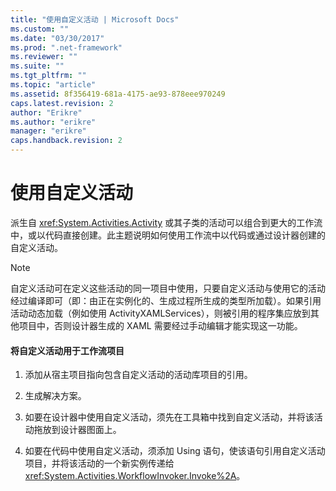```yaml
---
title: "使用自定义活动 | Microsoft Docs"
ms.custom: ""
ms.date: "03/30/2017"
ms.prod: ".net-framework"
ms.reviewer: ""
ms.suite: ""
ms.tgt_pltfrm: ""
ms.topic: "article"
ms.assetid: 8f356419-681a-4175-ae93-878eee970249
caps.latest.revision: 2
author: "Erikre"
ms.author: "erikre"
manager: "erikre"
caps.handback.revision: 2
---
```

# 使用自定义活动
派生自 <xref:System.Activities.Activity> 或其子类的活动可以组合到更大的工作流中，或以代码直接创建。此主题说明如何使用工作流中以代码或通过设计器创建的自定义活动。  
  
> [!NOTE]
>  自定义活动可在定义这些活动的同一项目中使用，只要自定义活动与使用它的活动经过编译即可（即：由正在实例化的、生成过程所生成的类型所加载）。如果引用活动动态加载（例如使用 ActivityXAMLServices），则被引用的程序集应放到其他项目中，否则设计器生成的 XAML 需要经过手动编辑才能实现这一功能。  
  
#### 将自定义活动用于工作流项目  
  
1.  添加从宿主项目指向包含自定义活动的活动库项目的引用。  
  
2.  生成解决方案。  
  
3.  如要在设计器中使用自定义活动，须先在工具箱中找到自定义活动，并将该活动拖放到设计器图面上。  
  
4.  如要在代码中使用自定义活动，须添加 Using 语句，使该语句引用自定义活动项目，并将该活动的一个新实例传递给 <xref:System.Activities.WorkflowInvoker.Invoke%2A>。